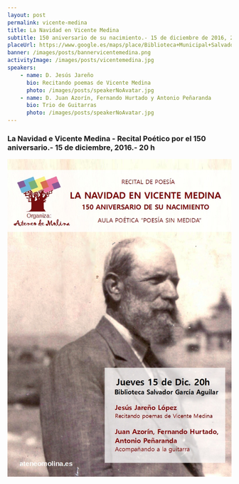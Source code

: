 ```yaml
---
layout: post
permalink: vicente-medina
title: La Navidad en Vicente Medina  
subtitle: 150 aniversario de su nacimiento.- 15 de diciembre de 2016, 20:00h.- Biblooteca Salvador García Aguila 
placeUrl: https://www.google.es/maps/place/Biblioteca+Municipal+Salvador+Garc%C3%ADa+Aguilar/@38.0580143,-1.2068741,17z/data=!3m1!4b1!4m5!3m4!1s0xd638752df5e7703:0x7bb1faa78306d56b!8m2!3d38.0580143!4d-1.2046854  
banner: /images/posts/bannervicentemedina.png
activityImage: /images/posts/vicentemedina.jpg
speakers: 
    - name: D. Jesús Jareño
      bio: Recitando poemas de Vicente Medina
      photo: /images/posts/speakerNoAvatar.jpg
    - name: D. Juan Azorín, Fernando Hurtado y Antonio Peñaranda
      bio: Trio de Guitarras
      photo: /images/posts/speakerNoAvatar.jpg
---
```


### La Navidad e Vicente Medina - Recital Poético por el 150 aniversario.- 15 de diciembre, 2016.- 20 h


![cartel](/images/posts/vicentemedina.jpg)

